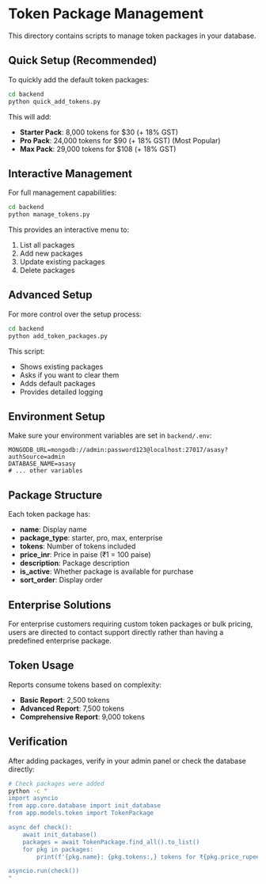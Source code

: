 # Token Package Management

This directory contains scripts to manage token packages in your database.

## Quick Setup (Recommended)

To quickly add the default token packages:

```bash
cd backend
python quick_add_tokens.py
```

This will add:
- **Starter Pack**: 8,000 tokens for $30 (+ 18% GST)
- **Pro Pack**: 24,000 tokens for $90 (+ 18% GST) (Most Popular)
- **Max Pack**: 29,000 tokens for $108 (+ 18% GST)

## Interactive Management

For full management capabilities:

```bash
cd backend
python manage_tokens.py
```

This provides an interactive menu to:
1. List all packages
2. Add new packages
3. Update existing packages
4. Delete packages

## Advanced Setup

For more control over the setup process:

```bash
cd backend
python add_token_packages.py
```

This script:
- Shows existing packages
- Asks if you want to clear them
- Adds default packages
- Provides detailed logging

## Environment Setup

Make sure your environment variables are set in `backend/.env`:

```env
MONGODB_URL=mongodb://admin:password123@localhost:27017/asasy?authSource=admin
DATABASE_NAME=asasy
# ... other variables
```

## Package Structure

Each token package has:
- **name**: Display name
- **package_type**: starter, pro, max, enterprise
- **tokens**: Number of tokens included
- **price_inr**: Price in paise (₹1 = 100 paise)
- **description**: Package description
- **is_active**: Whether package is available for purchase
- **sort_order**: Display order

## Enterprise Solutions

For enterprise customers requiring custom token packages or bulk pricing, users are directed to contact support directly rather than having a predefined enterprise package.

## Token Usage

Reports consume tokens based on complexity:
- **Basic Report**: 2,500 tokens
- **Advanced Report**: 7,500 tokens
- **Comprehensive Report**: 9,000 tokens

## Verification

After adding packages, verify in your admin panel or check the database directly:

```bash
# Check packages were added
python -c "
import asyncio
from app.core.database import init_database
from app.models.token import TokenPackage

async def check():
    await init_database()
    packages = await TokenPackage.find_all().to_list()
    for pkg in packages:
        print(f'{pkg.name}: {pkg.tokens:,} tokens for ₹{pkg.price_rupees:,.2f}')

asyncio.run(check())
"
```